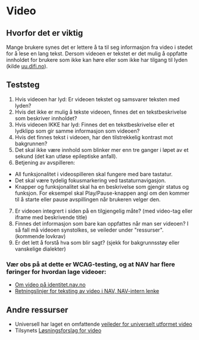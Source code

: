 # Video

## Hvorfor det er viktig
Mange brukere synes det er lettere å ta til seg informasjon fra video i stedet for å lese en lang tekst. Dersom videoen er tekstet er det mulig å oppfatte innholdet for brukere som ikke kan høre eller som ikke har tilgang til lyden (kilde [uu.difi.no](https://www.uutilsynet.no/wcag-standarden/video-og-lydopptak/232)).

## Teststeg
1. Hvis videoen har lyd: Er videoen tekstet og samsvarer teksten med lyden?
2. Hvis det ikke er mulig å tekste videoen, finnes det en tekstbeskrivelse som beskriver innholdet?
3. Hvis videoen IKKE har lyd: Finnes det en tekstbeskrivelse eller et lydklipp som gir samme informasjon som videoen?
4. Hvis det finnes tekst i videoen, har den tilstrekkelig kontrast mot bakgrunnen?
5. Det skal ikke være innhold som blinker mer enn tre ganger i løpet av et sekund (det kan utløse epileptiske anfall).
6. Betjening av avspilleren:
  - All funksjonalitet i videospilleren skal fungere med bare tastatur.
  - Det skal være tydelig fokusmarkering ved tastaturnavigasjon.
  - Knapper og funksjonalitet skal ha en beskrivelse som gjengir status og funksjon. For eksempel skal Play/Pause-knappen angi om den kommer til å starte eller pause avspillingen når brukeren velger den.
7. Er videoen integrert i siden på en tilgjengelig måte? (med video-tag eller iframe med beskrivende title)
8. Finnes det informasjon som bare kan oppfattes når man ser videoen? I så fall må videoen synstolkes, se veileder under "ressurser". (kommende lovkrav)
9. Er det lett å forstå hva som blir sagt? (sjekk for bakgrunnsstøy eller vanskelige dialekter)
  
### Vær obs på at dette er WCAG-testing, og at NAV har flere føringer for hvordan lage videoer:
- [Om video på identitet.nav.no](https://identitet.nav.no/d/n49NiiediAKF/identitet#/identitet/video)
- [Retningslinjer for teksting av video i NAV, NAV-intern lenke](https://navno.sharepoint.com/sites/intranett-kommunikasjon/SitePages/Retningslinjer-for-teksting-av-video.aspx?web=1)

## Andre ressurser
- Universell har laget en omfattende [veileder for universelt utformet video](https://www.universell.no/fagomraader/universell-utforming/veileder-for-universelt-utformet-video/)
- Tilsynets [Løsningsforslag for video](https://www.uutilsynet.no/wcag-standarden/video-og-lydopptak/232)
